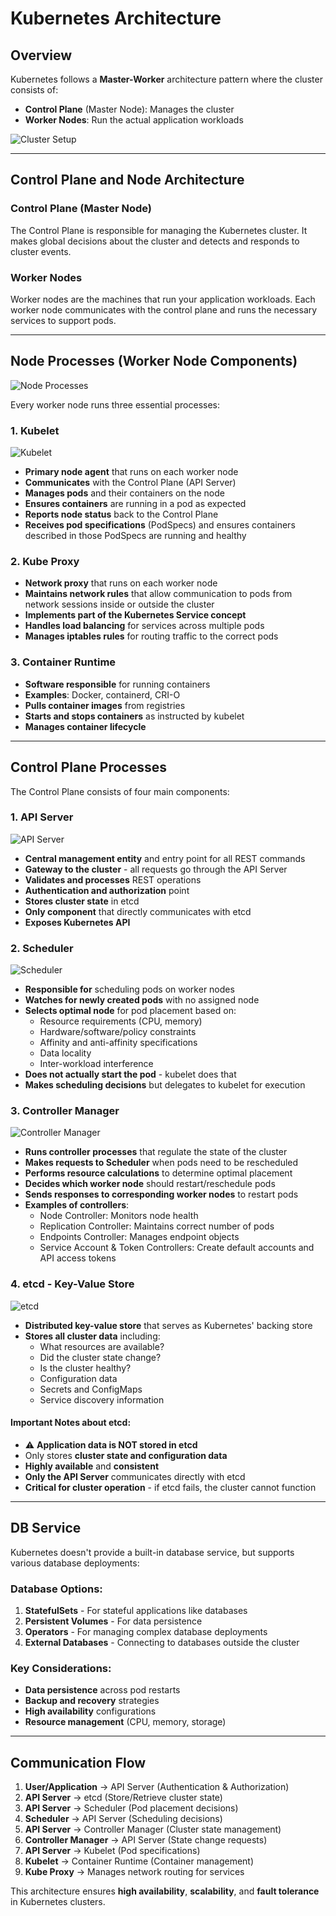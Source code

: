 # Kubernetes Architecture

## Overview

Kubernetes follows a **Master-Worker** architecture pattern where the cluster consists of:
- **Control Plane** (Master Node): Manages the cluster
- **Worker Nodes**: Run the actual application workloads

![Cluster Setup](assets/ExCluster-Set-Up.png)

---

## Control Plane and Node Architecture

### Control Plane (Master Node)
The Control Plane is responsible for managing the Kubernetes cluster. It makes global decisions about the cluster and detects and responds to cluster events.

### Worker Nodes
Worker nodes are the machines that run your application workloads. Each worker node communicates with the control plane and runs the necessary services to support pods.

---

## Node Processes (Worker Node Components)

![Node Processes](assets/NodeProcesses.png)

Every worker node runs three essential processes:

### 1. Kubelet
![Kubelet](assets/Kubelet.png)

- **Primary node agent** that runs on each worker node
- **Communicates** with the Control Plane (API Server)
- **Manages pods** and their containers on the node
- **Ensures containers** are running in a pod as expected
- **Reports node status** back to the Control Plane
- **Receives pod specifications** (PodSpecs) and ensures containers described in those PodSpecs are running and healthy

### 2. Kube Proxy
- **Network proxy** that runs on each worker node
- **Maintains network rules** that allow communication to pods from network sessions inside or outside the cluster
- **Implements part of the Kubernetes Service concept**
- **Handles load balancing** for services across multiple pods
- **Manages iptables rules** for routing traffic to the correct pods

### 3. Container Runtime
- **Software responsible** for running containers
- **Examples**: Docker, containerd, CRI-O
- **Pulls container images** from registries
- **Starts and stops containers** as instructed by kubelet
- **Manages container lifecycle**

---

## Control Plane Processes

The Control Plane consists of four main components:

### 1. API Server
![API Server](assets/ControlPlane_API-Server.png)

- **Central management entity** and entry point for all REST commands
- **Gateway to the cluster** - all requests go through the API Server
- **Validates and processes** REST operations
- **Authentication and authorization** point
- **Stores cluster state** in etcd
- **Only component** that directly communicates with etcd
- **Exposes Kubernetes API**

### 2. Scheduler
![Scheduler](assets/ControlPlane_Scheduler.png)

- **Responsible for** scheduling pods on worker nodes
- **Watches for newly created pods** with no assigned node
- **Selects optimal node** for pod placement based on:
  - Resource requirements (CPU, memory)
  - Hardware/software/policy constraints
  - Affinity and anti-affinity specifications
  - Data locality
  - Inter-workload interference
- **Does not actually start the pod** - kubelet does that
- **Makes scheduling decisions** but delegates to kubelet for execution

### 3. Controller Manager
![Controller Manager](assets/ControlPlane_ControllerManager.png)

- **Runs controller processes** that regulate the state of the cluster
- **Makes requests to Scheduler** when pods need to be rescheduled
- **Performs resource calculations** to determine optimal placement
- **Decides which worker node** should restart/reschedule pods
- **Sends responses to corresponding worker nodes** to restart pods
- **Examples of controllers**:
  - Node Controller: Monitors node health
  - Replication Controller: Maintains correct number of pods
  - Endpoints Controller: Manages endpoint objects
  - Service Account & Token Controllers: Create default accounts and API access tokens

### 4. etcd - Key-Value Store
![etcd](assets/ControlPlane_etcd.png)

- **Distributed key-value store** that serves as Kubernetes' backing store
- **Stores all cluster data** including:
  - What resources are available?
  - Did the cluster state change?
  - Is the cluster healthy?
  - Configuration data
  - Secrets and ConfigMaps
  - Service discovery information

#### Important Notes about etcd:
- ⚠️ **Application data is NOT stored in etcd**
- Only stores **cluster state and configuration data**
- **Highly available** and **consistent**
- **Only the API Server** communicates directly with etcd
- **Critical for cluster operation** - if etcd fails, the cluster cannot function

---

## DB Service

Kubernetes doesn't provide a built-in database service, but supports various database deployments:

### Database Options:
1. **StatefulSets** - For stateful applications like databases
2. **Persistent Volumes** - For data persistence
3. **Operators** - For managing complex database deployments
4. **External Databases** - Connecting to databases outside the cluster

### Key Considerations:
- **Data persistence** across pod restarts
- **Backup and recovery** strategies
- **High availability** configurations
- **Resource management** (CPU, memory, storage)

---

## Communication Flow

1. **User/Application** → API Server (Authentication & Authorization)
2. **API Server** → etcd (Store/Retrieve cluster state)
3. **API Server** → Scheduler (Pod placement decisions)
4. **Scheduler** → API Server (Scheduling decisions)
5. **API Server** → Controller Manager (Cluster state management)
6. **Controller Manager** → API Server (State change requests)
7. **API Server** → Kubelet (Pod specifications)
8. **Kubelet** → Container Runtime (Container management)
9. **Kube Proxy** → Manages network routing for services

This architecture ensures **high availability**, **scalability**, and **fault tolerance** in Kubernetes clusters.